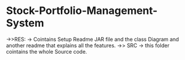# Stock-Portfolio-Management-System
->>RES:
-> Cointains Setup Readme JAR file and the class Diagram and another readme that explains all the features.
->> SRC
-> this folder cointains the whole Source code.

